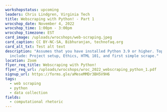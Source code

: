 ```yaml
---
workshopstatus: upcoming
leaders: Chris Lindgren, Virginia Tech
title: Webscraping with Python! - Part 1
wrocshop_date: November 4, 2022
wrocshop_time: 1:00pm - 3:00pm
wrocshop_timezone: EST
card_image: /uploads/wrocshops/web-scraping.jpeg
card_caption: CC BY-NC-SA, Bibhuranjan, technofaq.org
card_alt_txt: Test alt text
description: "Assumes that you have installed Python 3.9 or higher. Topics
  include: Project setup, Ethics, HTML 101, and first simple scrape."
location: Zoom
flyer_req_title: Webscraping with Python!
flyer_req_url: /uploads/wrocshops/wroc_2022_webscraping_python_1.pdf
signup_url: https://forms.gle/aMeseMMDr3BH5V9H6
tags:
  - web scraping
  - python
  - data collection
fields:
  - computational rhetoric
---
```

